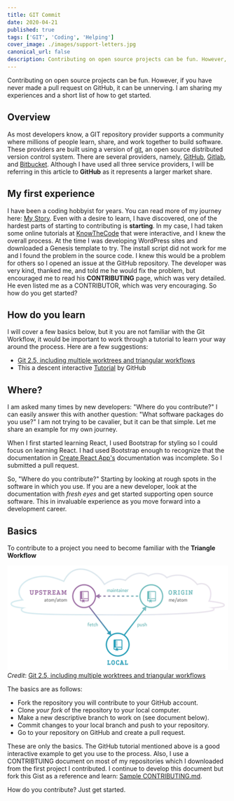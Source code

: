 ```yaml
---
title: GIT Commit
date: 2020-04-21
published: true
tags: ['GIT', 'Coding', 'Helping']
cover_image: ./images/support-letters.jpg
canonical_url: false
description: Contributing on open source projects can be fun. However, if you have never made a pull request on GitHub, it can be unnerving. I am sharing my experiences and a short list of how to get started.
---
```

Contributing on open source projects can be fun. However, if you have never made a pull request on GitHub, it can be unnerving. I am sharing my experiences and a short list of how to get started.

## Overview
As most developers know, a GIT repository provider supports a community where millions of people learn, share, and work together to build software. These providers are built using a version of [git][GIT], an open source distributed version control system. There are several providers, namely, [GitHub][GITHUB], [Gitlab][GITLAB], and [Bitbucket][BIT]. Although I have used all three service providers, I will be referring in this article to **GitHub** as it represents a larger market share.

## My first experience
I have been a coding hobbyist for years. You can read more of my journey here: [My Story][PASSION]. Even with a desire to learn, I have discovered, one of the hardest parts of starting to contributing is **starting**. In my case, I had taken some online tutorials at [KnowTheCode][KTC] that were interactive, and I knew the overall process. At the time I was developing WordPress sites and downloaded a Genesis template to try. The install script did not work for me and I found the problem in the source code. I knew this would be a problem for others so I opened an issue at the GitHub repository. The developer was very kind, thanked me, and told me he would fix the problem, but encouraged me to read his **CONTRIBUTING** page, which was very detailed. He even listed me as a CONTRIBUTOR, which was very encouraging. So how do you get started?

## How do you learn
I will cover a few basics below, but it you are not familiar with the Git Workflow, it would be important to work through a tutorial to learn your way around the process. Here are a few suggestions:
- [Git 2.5, including multiple worktrees and triangular workflows][WORKFLOW]
- This a descent interactive [Tutorial][TUTORIAL] by GitHub

## Where?
I am asked many times by new developers: "Where do you contribute?" I can easily answer this with another question: "What software packages do you use?" I am not trying to be cavalier, but it can be that simple. Let me share an example for my own journey.

When I first started learning React, I used Bootstrap for styling so I could focus on learning React. I had used Bootstrap enough to recognize that the documentation in [Create React App's][CRA] documentation was incomplete. So I submitted a pull request.

So, "Where do you contribute?" Starting by looking at rough spots in the software in which you use. If you are a new developer, look at the documentation with *fresh eyes* and get started supporting open source software. This in invaluable experience as you move forward into a development career.

## Basics
To contribute to a project you need to become familiar with the **Triangle Workflow**

![Git Triangle Workflow Image.](./images/triangle-workflow.png)
*Credit*: [Git 2.5, including multiple worktrees and triangular workflows][WORKFLOW]

The basics are as follows:
- Fork the repository you will contribute to your GitHub account.
- Clone *your fork* of the repository to your local computer.
- Make a new descriptive branch to work on (see document below).
- Commit changes to your local branch and push to your repository.
- Go to your repository on GitHub and create a pull request.

These are only the basics. The GitHub tutorial mentioned above is a good interactive example to get you use to the process. Also, I use a CONTRIBTUING document on most of my repositories which I downloaded from the first project I contributed. I continue to develop this document but fork this Gist as a reference and learn: [Sample CONTRIBUTING.md][CONTRIBUTING].

How do you contribute? Just get started.

[GIT]: https://git-scm.com/
[GITHUB]: https://github.com
[GITLAB]: https://gitlab.com
[BIT]: https://bitbucket.com
[PASSION]: passionate-journey.md
[KTC]: https://knowthecode.io/
[WORKFLOW]: https://github.blog/2015-07-29-git-2-5-including-multiple-worktrees-and-triangular-workflows/
[TUTORIAL]: https://firstcontributions.github.io/
[CRA]: https://create-react-app.dev/docs/adding-bootstrap/#using-a-custom-theme
[CONTRIBUTING]: https://gist.github.com/eclectic-coding/5815b6823991c2bf9b497da43897e061
